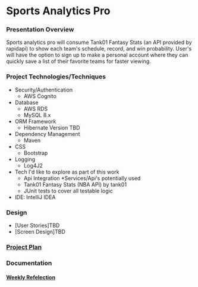 # Sports Analytics Pro

### Presentation Overview
Sports analytics pro will consume Tank01 Fantasy Stats (an API provided by rapidapi) to show each team's schedule,
record, and win probability. User's will have the option to sign up to make a personal account where they can quickly
save a list of their favorite teams for faster viewing.

### Project Technologies/Techniques

* Security/Authentication
    * AWS Cognito
* Database
    * AWS RDS 
    * MySQL 8.x
* ORM Framework
    * Hibernate Version TBD
* Dependency Management
    * Maven
* CSS
    * Bootstrap
* Logging
    * Log4J2
* Tech I'd like to explore as part of this work
    * Api Integration
*Services/Api's potentially used
    * Tank01 Fantasy Stats (NBA API) by tank01
    * JUnit tests to cover all testable logic
* IDE: IntelliJ IDEA

### Design

* [User Stories]TBD
* [Screen Design]TBD


### [Project Plan](ProjectPlan.md)

### Documentation

#### [Weekly Refelection](WeeklyReflection.md)
